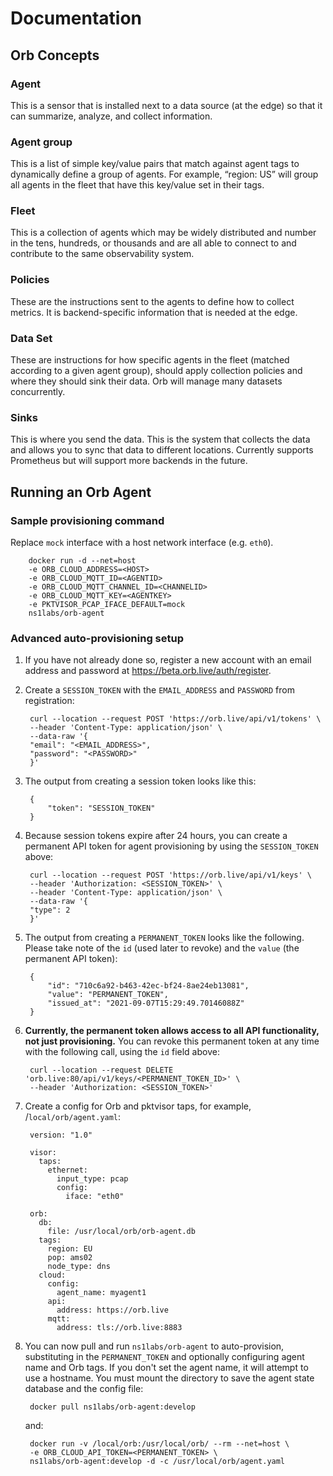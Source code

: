 # Documentation


## Orb Concepts
### Agent
This is a sensor that is installed next to a data source (at the edge) so that it can summarize, analyze, and collect information.

### Agent group
This is a list of simple key/value pairs that match against agent tags to dynamically define a group of agents. For example, “region: US” will group all agents in the fleet that have this key/value set in their tags.

### Fleet
This is a collection of agents which may be widely distributed and number in the tens, hundreds, or thousands and are all able to connect to and contribute to the same observability system.

### Policies
These are the instructions sent to the agents to define how to collect metrics. It is backend-specific information that is needed at the edge.

### Data Set
These are instructions for how specific agents in the fleet (matched according to a given agent group), should apply collection policies and where they should sink their data. Orb will manage many datasets concurrently.

### Sinks
This is where you send the data. This is the system that collects the data and allows you to sync that data to different locations. Currently supports Prometheus but will support more backends in the future.

## Running an Orb Agent
### Sample provisioning command
Replace `mock` interface with a host network interface (e.g. `eth0`).

        docker run -d --net=host
        -e ORB_CLOUD_ADDRESS=<HOST>
        -e ORB_CLOUD_MQTT_ID=<AGENTID>
        -e ORB_CLOUD_MQTT_CHANNEL_ID=<CHANNELID>
        -e ORB_CLOUD_MQTT_KEY=<AGENTKEY>
        -e PKTVISOR_PCAP_IFACE_DEFAULT=mock
        ns1labs/orb-agent

### Advanced auto-provisioning setup
1. If you have not already done so, register a new account with an email address and password at https://beta.orb.live/auth/register.
2. Create a `SESSION_TOKEN` with the `EMAIL_ADDRESS` and `PASSWORD` from registration:

        curl --location --request POST 'https://orb.live/api/v1/tokens' \
        --header 'Content-Type: application/json' \
        --data-raw '{
        "email": "<EMAIL_ADDRESS>",
        "password": "<PASSWORD>"
        }'
3. The output from creating a session token looks like this:

        {
            "token": "SESSION_TOKEN"
        }
4. Because session tokens expire after 24 hours, you can create a permanent API token for agent provisioning by using the `SESSION_TOKEN` above:

        curl --location --request POST 'https://orb.live/api/v1/keys' \
        --header 'Authorization: <SESSION_TOKEN>' \
        --header 'Content-Type: application/json' \
        --data-raw '{
        "type": 2
        }'
5. The output from creating a `PERMANENT_TOKEN` looks like the following. Please take note of the `id` (used later to revoke) and the `value` (the permanent API token):

        {
            "id": "710c6a92-b463-42ec-bf24-8ae24eb13081",
            "value": "PERMANENT_TOKEN",
            "issued_at": "2021-09-07T15:29:49.70146088Z"
        }
6. **Currently, the permanent token allows access to all API functionality, not just provisioning.** You can revoke this permanent token at any time with the following call, using the `id` field above:

        curl --location --request DELETE 'orb.live:80/api/v1/keys/<PERMANENT_TOKEN_ID>' \
        --header 'Authorization: <SESSION_TOKEN>'
7. Create a config for Orb and pktvisor taps, for example, /`local/orb/agent.yaml`:

        version: "1.0"

        visor:
          taps:
            ethernet:
              input_type: pcap
              config:
                iface: "eth0"

        orb:
          db:
            file: /usr/local/orb/orb-agent.db
          tags:
            region: EU
            pop: ams02
            node_type: dns
          cloud:
            config:
              agent_name: myagent1
            api:
              address: https://orb.live
            mqtt:
              address: tls://orb.live:8883
8. You can now pull and run `ns1labs/orb-agent` to auto-provision, substituting in the `PERMANENT_TOKEN` and optionally configuring agent name and Orb tags. If you don't set the agent name, it will attempt to use a hostname. You must mount the directory to save the agent state database and the config file:

        docker pull ns1labs/orb-agent:develop
    and:

        docker run -v /local/orb:/usr/local/orb/ --rm --net=host \
        -e ORB_CLOUD_API_TOKEN=<PERMANENT_TOKEN> \
        ns1labs/orb-agent:develop -d -c /usr/local/orb/agent.yaml
